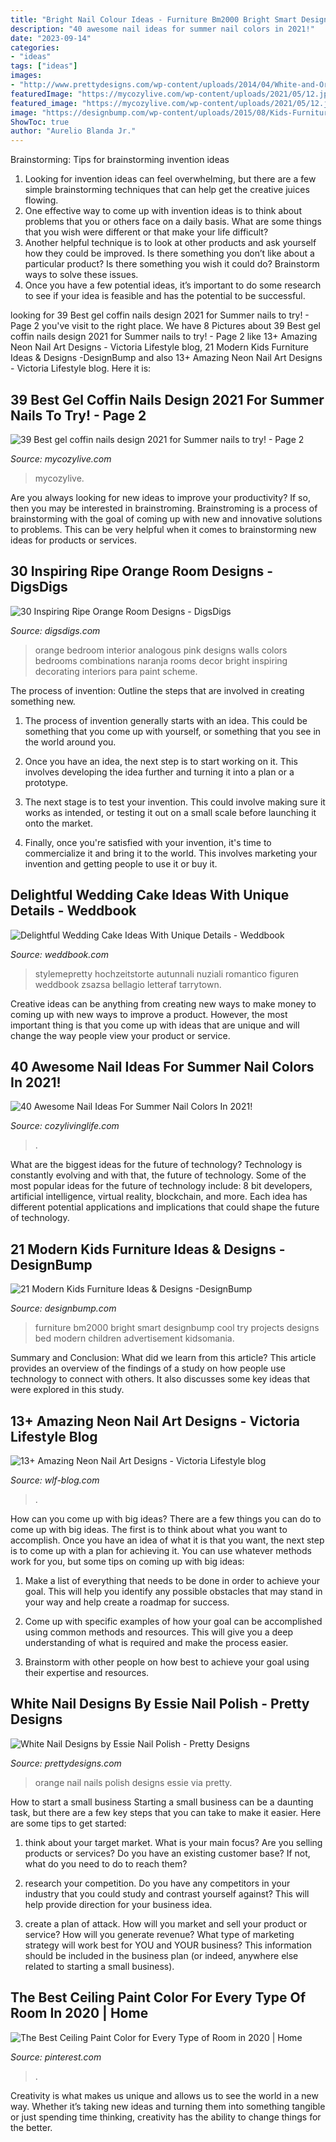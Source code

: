 ```yaml
---
title: "Bright Nail Colour Ideas - Furniture Bm2000 Bright Smart Designbump Cool Try Projects Designs Bed Modern Children Advertisement Kidsomania"
description: "40 awesome nail ideas for summer nail colors in 2021!"
date: "2023-09-14"
categories:
- "ideas"
tags: ["ideas"]
images:
- "http://www.prettydesigns.com/wp-content/uploads/2014/04/White-and-Orange-Nails.jpg"
featuredImage: "https://mycozylive.com/wp-content/uploads/2021/05/12.jpg"
featured_image: "https://mycozylive.com/wp-content/uploads/2021/05/12.jpg"
image: "https://designbump.com/wp-content/uploads/2015/08/Kids-Furniture1.jpg"
ShowToc: true
author: "Aurelio Blanda Jr."
---
```



Brainstorming: Tips for brainstorming invention ideas
1. Looking for invention ideas can feel overwhelming, but there are a few simple brainstorming techniques that can help get the creative juices flowing.
2. One effective way to come up with invention ideas is to think about problems that you or others face on a daily basis. What are some things that you wish were different or that make your life difficult?
3. Another helpful technique is to look at other products and ask yourself how they could be improved. Is there something you don’t like about a particular product? Is there something you wish it could do? Brainstorm ways to solve these issues.
4. Once you have a few potential ideas, it’s important to do some research to see if your idea is feasible and has the potential to be successful.

	

		
looking for 39 Best gel coffin nails design 2021 for Summer nails to try! - Page 2 you've visit to the right place. We have 8 Pictures about 39 Best gel coffin nails design 2021 for Summer nails to try! - Page 2 like 13+ Amazing Neon Nail Art Designs - Viсtoria Lifestyle blog, 21 Modern Kids Furniture Ideas &amp; Designs -DesignBump and also 13+ Amazing Neon Nail Art Designs - Viсtoria Lifestyle blog. Here it is:
		
    
## 39 Best Gel Coffin Nails Design 2021 For Summer Nails To Try! - Page 2

<img loading=lazy src="https://mycozylive.com/wp-content/uploads/2021/05/12.jpg" onerror="this.onerror=null;this.src='https://tse2.mm.bing.net/th?id=OIP.aYT8z1U_pHWvvykSpNj3rgHaLH&amp;pid=15.1';" alt="39 Best gel coffin nails design 2021 for Summer nails to try! - Page 2">

_Source: mycozylive.com_

>mycozylive. 

	

Are you always looking for new ideas to improve your productivity? If so, then you may be interested in brainstroming. Brainstroming is a process of brainstorming with the goal of coming up with new and innovative solutions to problems. This can be very helpful when it comes to brainstorming new ideas for products or services.

    
## 30 Inspiring Ripe Orange Room Designs - DigsDigs

<img loading=lazy src="https://www.digsdigs.com/photos/bright-and-inspiring-orange-room-designs-21.jpg" onerror="this.onerror=null;this.src='https://tse2.mm.bing.net/th?id=OIP.NxPB9tH8PIW3qdUrBaFmDgHaJ4&amp;pid=15.1';" alt="30 Inspiring Ripe Orange Room Designs - DigsDigs">

_Source: digsdigs.com_

>orange bedroom interior analogous pink designs walls colors bedrooms combinations naranja rooms decor bright inspiring decorating interiors para paint scheme. 

	

The process of invention: Outline the steps that are involved in creating something new.
1. The process of invention generally starts with an idea. This could be something that you come up with yourself, or something that you see in the world around you.
2. Once you have an idea, the next step is to start working on it. This involves developing the idea further and turning it into a plan or a prototype.

3. The next stage is to test your invention. This could involve making sure it works as intended, or testing it out on a small scale before launching it onto the market.

4. Finally, once you're satisfied with your invention, it's time to commercialize it and bring it to the world. This involves marketing your invention and getting people to use it or buy it.

    
## Delightful Wedding Cake Ideas With Unique Details - Weddbook

<img loading=lazy src="http://s3.weddbook.com/t1/1/9/7/1976572/delightful-wedding-cake-ideas-with-unique-details.jpg" onerror="this.onerror=null;this.src='https://tse1.mm.bing.net/th?id=OIP.nRalYs2snXPIxY4y_MiPKgHaLH&amp;pid=15.1';" alt="Delightful Wedding Cake Ideas With Unique Details - Weddbook">

_Source: weddbook.com_

>stylemepretty hochzeitstorte autunnali nuziali romantico figuren weddbook zsazsa bellagio letteraf tarrytown. 

	

Creative ideas can be anything from creating new ways to make money to coming up with new ways to improve a product. However, the most important thing is that you come up with ideas that are unique and will change the way people view your product or service.

    
## 40 Awesome Nail Ideas For Summer Nail Colors In 2021!

<img loading=lazy src="https://cozylivinglife.com/wp-content/uploads/2021/05/25-2-768x1152.jpg" onerror="this.onerror=null;this.src='https://tse1.mm.bing.net/th?id=OIP.5XrsSYrPTfXgjxiVBpsZaAHaLH&amp;pid=15.1';" alt="40 Awesome Nail Ideas For Summer Nail Colors In 2021!">

_Source: cozylivinglife.com_

>. 

	

What are the biggest ideas for the future of technology?
Technology is constantly evolving and with that, the future of technology. Some of the most popular ideas for the future of technology include: 8 bit developers, artificial intelligence, virtual reality, blockchain, and more. Each idea has different potential applications and implications that could shape the future of technology.

    
## 21 Modern Kids Furniture Ideas &amp; Designs -DesignBump

<img loading=lazy src="https://designbump.com/wp-content/uploads/2015/08/Kids-Furniture1.jpg" onerror="this.onerror=null;this.src='https://tse4.mm.bing.net/th?id=OIP.0IgzW1KMTCV9NytLmkJfIQHaFY&amp;pid=15.1';" alt="21 Modern Kids Furniture Ideas &amp; Designs -DesignBump">

_Source: designbump.com_

>furniture bm2000 bright smart designbump cool try projects designs bed modern children advertisement kidsomania. 

	

Summary and Conclusion: What did we learn from this article?
This article provides an overview of the findings of a study on how people use technology to connect with others. It also discusses some key ideas that were explored in this study.

    
## 13+ Amazing Neon Nail Art Designs - Viсtoria Lifestyle Blog

<img loading=lazy src="https://wlf-blog.com/wp-content/uploads/2020/01/7.neon_.png" onerror="this.onerror=null;this.src='https://tse1.mm.bing.net/th?id=OIP.034SzKSjetfEAxPPXphb6wHaLH&amp;pid=15.1';" alt="13+ Amazing Neon Nail Art Designs - Viсtoria Lifestyle blog">

_Source: wlf-blog.com_

>. 

	

How can you come up with big ideas?
There are a few things you can do to come up with big ideas. The first is to think about what you want to accomplish. Once you have an idea of what it is that you want, the next step is to come up with a plan for achieving it. You can use whatever methods work for you, but some tips on coming up with big ideas:
1. Make a list of everything that needs to be done in order to achieve your goal. This will help you identify any possible obstacles that may stand in your way and help create a roadmap for success.

2. Come up with specific examples of how your goal can be accomplished using common methods and resources. This will give you a deep understanding of what is required and make the process easier.

3. Brainstorm with other people on how best to achieve your goal using their expertise and resources.

    
## White Nail Designs By Essie Nail Polish - Pretty Designs

<img loading=lazy src="http://www.prettydesigns.com/wp-content/uploads/2014/04/White-and-Orange-Nails.jpg" onerror="this.onerror=null;this.src='https://tse4.mm.bing.net/th?id=OIP.4SX9u75DHDmoZazfIUWFbAHaLD&amp;pid=15.1';" alt="White Nail Designs by Essie Nail Polish - Pretty Designs">

_Source: prettydesigns.com_

>orange nail nails polish designs essie via pretty. 

	

How to start a small business
Starting a small business can be a daunting task, but there are a few key steps that you can take to make it easier. Here are some tips to get started:
1. think about your target market. What is your main focus? Are you selling products or services? Do you have an existing customer base? If not, what do you need to do to reach them?

2. research your competition. Do you have any competitors in your industry that you could study and contrast yourself against? This will help provide direction for your business idea.

3. create a plan of attack. How will you market and sell your product or service? How will you generate revenue? What type of marketing strategy will work best for YOU and YOUR business? This information should be included in the business plan (or indeed, anywhere else related to starting a small business).

    
## The Best Ceiling Paint Color For Every Type Of Room In 2020 | Home

<img loading=lazy src="https://i.pinimg.com/736x/e8/28/03/e82803d39bf889976385a028cbd9e874.jpg" onerror="this.onerror=null;this.src='https://tse4.mm.bing.net/th?id=OIP.TvJQwHBEreZhZ1vbbQd_-QHaLi&amp;pid=15.1';" alt="The Best Ceiling Paint Color for Every Type of Room in 2020 | Home">

_Source: pinterest.com_

>. 

	

Creativity is what makes us unique and allows us to see the world in a new way. Whether it’s taking new ideas and turning them into something tangible or just spending time thinking, creativity has the ability to change things for the better.

